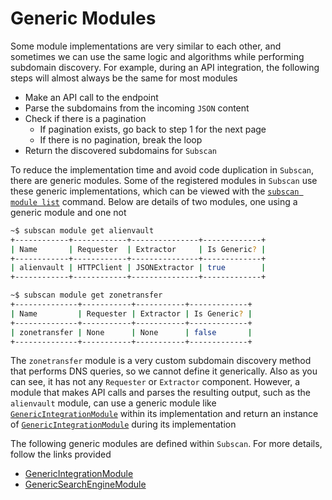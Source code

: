 # Generic Modules

Some module implementations are very similar to each other, and sometimes we can use the same logic and algorithms while performing subdomain discovery. For example, during an API integration, the following steps will almost always be the same for most modules

- Make an API call to the endpoint
- Parse the subdomains from the incoming `JSON` content
- Check if there is a pagination
  - If pagination exists, go back to step 1 for the next page
  - If there is no pagination, break the loop
- Return the discovered subdomains for `Subscan`

To reduce the implementation time and avoid code duplication in `Subscan`, there are generic modules. Some of the registered modules in `Subscan` use these generic implementations, which can be viewed with the [`subscan module list`](../../user-guide/commands/module.md#list) command. Below are details of two modules, one using a generic module and one not

```bash
~$ subscan module get alienvault
+------------+------------+---------------+-------------+
| Name       | Requester  | Extractor     | Is Generic? |
+------------+------------+---------------+-------------+
| alienvault | HTTPClient | JSONExtractor | true        |
+------------+------------+---------------+-------------+
```

```bash
~$ subscan module get zonetransfer
+--------------+-----------+-----------+-------------+
| Name         | Requester | Extractor | Is Generic? |
+--------------+-----------+-----------+-------------+
| zonetransfer | None      | None      | false       |
+--------------+-----------+-----------+-------------+
```

The `zonetransfer` module is a very custom subdomain discovery method that performs DNS queries, so we cannot define it generically. Also as you can see, it has not any `Requester` or `Extractor` component. However, a module that makes API calls and parses the resulting output, such as the `alienvault` module, can use a generic module like [`GenericIntegrationModule`](https://docs.rs/subscan/latest/subscan/modules/generics/integration/struct.GenericIntegrationModule.html) within its implementation and return an instance of [`GenericIntegrationModule`](https://docs.rs/subscan/latest/subscan/modules/generics/integration/struct.GenericIntegrationModule.html) during its implementation

The following generic modules are defined within `Subscan`. For more details, follow the links provided

- [GenericIntegrationModule](integration.md)
- [GenericSearchEngineModule](engine.md)
